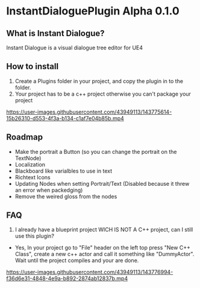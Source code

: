 # InstantDialoguePlugin Alpha 0.1.0

## What is Instant Dialogue?
 Instant Dialogue is a visual dialogue tree editor for UE4
 
## How to install
1. Create a Plugins folder in your project, and copy the plugin in to the folder.
2. Your project has to be a c++ project otherwise you can't package your project

https://user-images.githubusercontent.com/43949113/143775614-15b26310-d553-4f3a-b134-c1af7e04b85b.mp4

## Roadmap
- Make the portrait a Button (so you can change the portrait on the TextNode)
- Localization
- Blackboard like varialbles to use in text
- Richtext Icons
- Updating Nodes when setting Portrait/Text (Disabled because it threw an error when packedging)
- Remove the weired gloss from  the nodes

## FAQ
1. I already have a blueprint project WICH IS NOT A C++ project, can I still use this plugin?
- Yes, In your project go to "File" header on the left top press "New C++ Class", create a new c++ actor and call it something like "DummyActor". Wait until the project compiles and your are done.

https://user-images.githubusercontent.com/43949113/143776994-f36d6e31-4848-4e9a-b892-2874ab12837b.mp4
